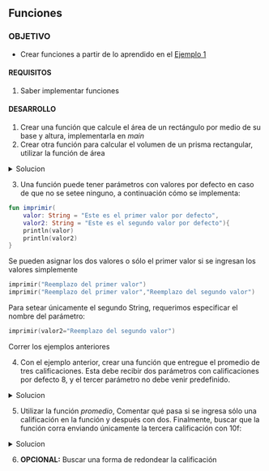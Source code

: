 
	
## Funciones

### OBJETIVO 

- Crear funciones a partir de lo aprendido en el [Ejemplo 1](../Ejemplo-01)

#### REQUISITOS 

1. Saber implementar funciones

#### DESARROLLO

1. Crear una función que calcule el área de un rectángulo por medio de su base y altura, implementarla en *main*
2. Crear otra función para calcular el volumen de un prisma rectangular, utilizar la función de área

<details>
	<summary>Solucion</summary>
	
Respuesta a 1)
```kotlin
fun main(){
    val base = 20f
    val altura =4f
    val area = areaRectangulo(base,altura)
    println("el área del rectángulo es $area")
}

fun areaRectangulo(base: Float, altura: Float):Float{
    return base*altura
}
```

Respuesta a 2)
```kotlin
fun main(){
...
val ancho = 2f

...
 val volumen = volumenPrisma(base,altura,ancho)
 println("el volumen del prisma es $volumen")
}
...

fun volumenPrisma(base: Float, altura:Float, ancho: Float):Float{
    return areaRectangulo(base,altura)*ancho
}
```

</details>

3. Una función puede tener parámetros con valores por defecto en caso de que no se setee ninguno, a continuación cómo se implementa: 

```kotlin
fun imprimir(
	valor: String = "Este es el primer valor por defecto",
	valor2: String = "Este es el segundo valor por defecto"){
	println(valor)
	println(valor2)
}
```

Se pueden asignar los dos valores o sólo el primer valor si se ingresan los valores simplemente

```kotlin
imprimir("Reemplazo del primer valor")
imprimir("Reemplazo del primer valor","Reemplazo del segundo valor")
```

Para setear únicamente el segundo String, requerimos especificar el nombre del parámetro:

```kotlin
imprimir(valor2="Reemplazo del segundo valor")
```

Correr los ejemplos anteriores 

4. Con el ejemplo anterior, crear una función que entregue el promedio de tres calificaciones. Esta debe recibir dos parámetros con calificaciones por defecto 8, y el tercer parámetro no debe venir predefinido. 

<details>
	<summary>Solucion</summary>
	
```kotlin
fun promedio(primera: Float = 8f,
             segunda: Float = 8f,
             tercera: Float): Float{
    return (primera + segunda + tercera)/3f
}

```
</details>

5. Utilizar la función *promedio*, Comentar qué pasa si se ingresa sólo una calificación en la función y después con dos. Finalmente, buscar que la función corra enviando únicamente la tercera calificación con 10f:

<details>
	<summary>Solucion</summary>
	
```kotlin
val promedio = promedio(tercera = 10f)
```

el resultado debe ser: 

> El promedio del alumno es 8.666667

</details>

6. **OPCIONAL:** Buscar una forma de redondear la calificación









